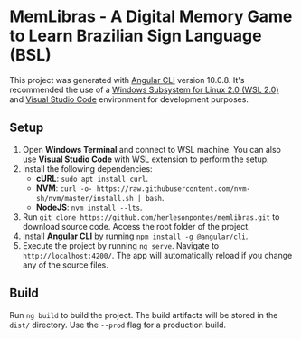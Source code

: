 # MemLibras - A Digital Memory Game to Learn Brazilian Sign Language (BSL)

This project was generated with [Angular CLI](https://github.com/angular/angular-cli) version 10.0.8. It's recommended the use of a [Windows Subsystem for Linux 2.0 (WSL 2.0)](https://learn.microsoft.com/en-us/windows/wsl/install) and [Visual Studio Code](https://code.visualstudio.com/) environment for development purposes. 

## Setup

1. Open **Windows Terminal** and connect to WSL machine. You can also use **Visual Studio Code** with WSL extension to perform the setup.
2. Install the following dependencies:
    - **cURL**: `sudo apt install curl`.
    - **NVM**: `curl -o- https://raw.githubusercontent.com/nvm-sh/nvm/master/install.sh | bash`.
    - **NodeJS**: `nvm install --lts`.
3. Run `git clone https://github.com/herlesonpontes/memlibras.git` to download source code. Access the root folder of the project.
4. Install **Angular CLI** by running `npm install -g @angular/cli`.
5. Execute the project by running `ng serve`. Navigate to `http://localhost:4200/`. The app will automatically reload if you change any of the source files.

## Build

Run `ng build` to build the project. The build artifacts will be stored in the `dist/` directory. Use the `--prod` flag for a production build.